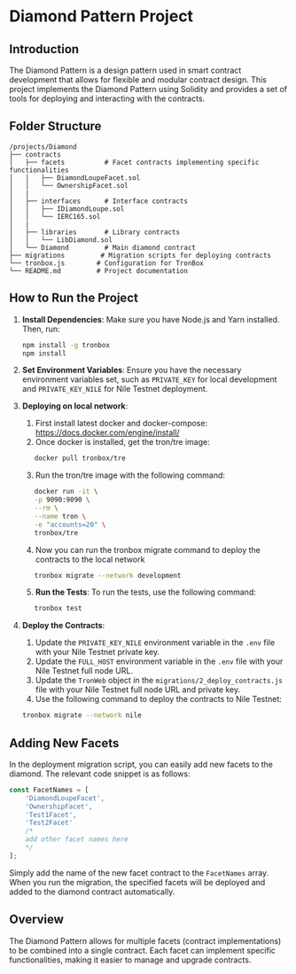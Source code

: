 # Diamond Pattern Project

## Introduction
The Diamond Pattern is a design pattern used in smart contract development that allows for flexible and modular contract design. This project implements the Diamond Pattern using Solidity and provides a set of tools for deploying and interacting with the contracts.

## Folder Structure
```
/projects/Diamond
├── contracts
│   ├── facets          # Facet contracts implementing specific functionalities
│   │   ├── DiamondLoupeFacet.sol
│   │   └── OwnershipFacet.sol
│   |
│   ├── interfaces      # Interface contracts
│   │   ├── IDiamondLoupe.sol
│   │   └── IERC165.sol
│   |
│   ├── libraries       # Library contracts
│   │   └── LibDiamond.sol
│   └── Diamond         # Main diamond contract
├── migrations         # Migration scripts for deploying contracts
└── tronbox.js        # Configuration for TronBox
└── README.md         # Project documentation
```

## How to Run the Project
1. **Install Dependencies**: Make sure you have Node.js and Yarn installed. Then, run:
   ```bash
   npm install -g tronbox
   npm install
   ```
2. **Set Environment Variables**: Ensure you have the necessary environment variables set, such as `PRIVATE_KEY` for local development and `PRIVATE_KEY_NILE` for Nile Testnet deployment.

3. **Deploying on local network**: 
   1. First install latest docker and docker-compose: https://docs.docker.com/engine/install/
   2. Once docker is installed, get the tron/tre image:
   ```bash
      docker pull tronbox/tre  
   ```
   3. Run the tron/tre image with the following command:
   ```bash
      docker run -it \
      -p 9090:9090 \
      --rm \
      --name tron \
      -e "accounts=20" \
      tronbox/tre
   ```
   4. Now you can run the tronbox migrate command to deploy the contracts to the local network
   ```bash
      tronbox migrate --network development
   ```
   5. **Run the Tests**: To run the tests, use the following command:
   ```bash
      tronbox test
   ```

4. **Deploy the Contracts**: 
   1. Update the `PRIVATE_KEY_NILE` environment variable in the `.env` file with your Nile Testnet private key.
   2. Update the `FULL_HOST` environment variable in the `.env` file with your Nile Testnet full node URL.
   3. Update the `TronWeb` object in the `migrations/2_deploy_contracts.js` file with your Nile Testnet full node URL and private key.
   4. Use the following command to deploy the contracts to Nile Testnet:
   ```bash
   tronbox migrate --network nile
   ```

## Adding New Facets
In the deployment migration script, you can easily add new facets to the diamond. The relevant code snippet is as follows:

```javascript
const FacetNames = [
    'DiamondLoupeFacet',
    'OwnershipFacet',
    'Test1Facet',
    'Test2Facet'
    /*
    add other facet names here
    */
];
```

Simply add the name of the new facet contract to the `FacetNames` array. When you run the migration, the specified facets will be deployed and added to the diamond contract automatically.

## Overview
The Diamond Pattern allows for multiple facets (contract implementations) to be combined into a single contract. Each facet can implement specific functionalities, making it easier to manage and upgrade contracts.
